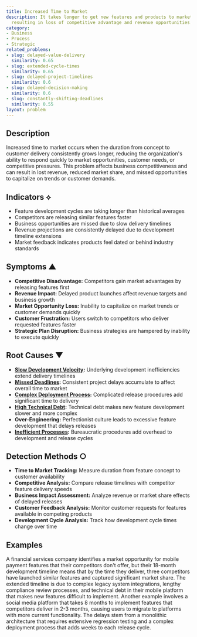 ```yaml
---
title: Increased Time to Market
description: It takes longer to get new features and products to market, potentially
  resulting in loss of competitive advantage and revenue opportunities.
category:
- Business
- Process
- Strategic
related_problems:
- slug: delayed-value-delivery
  similarity: 0.65
- slug: extended-cycle-times
  similarity: 0.65
- slug: delayed-project-timelines
  similarity: 0.6
- slug: delayed-decision-making
  similarity: 0.6
- slug: constantly-shifting-deadlines
  similarity: 0.55
layout: problem
---
```


## Description

Increased time to market occurs when the duration from concept to customer delivery consistently grows longer, reducing the organization's ability to respond quickly to market opportunities, customer needs, or competitive pressures. This problem affects business competitiveness and can result in lost revenue, reduced market share, and missed opportunities to capitalize on trends or customer demands.

## Indicators ⟡

- Feature development cycles are taking longer than historical averages
- Competitors are releasing similar features faster
- Business opportunities are missed due to slow delivery timelines
- Revenue projections are consistently delayed due to development timeline extensions
- Market feedback indicates products feel dated or behind industry standards

## Symptoms ▲

- **Competitive Disadvantage:** Competitors gain market advantages by releasing features first
- **Revenue Impact:** Delayed product launches affect revenue targets and business growth
- **Market Opportunity Loss:** Inability to capitalize on market trends or customer demands quickly
- **Customer Frustration:** Users switch to competitors who deliver requested features faster
- **Strategic Plan Disruption:** Business strategies are hampered by inability to execute quickly

## Root Causes ▼

- **[Slow Development Velocity](slow-development-velocity.md):** Underlying development inefficiencies extend delivery timelines
- **[Missed Deadlines](missed-deadlines.md):** Consistent project delays accumulate to affect overall time to market
- **[Complex Deployment Process](complex-deployment-process.md):** Complicated release procedures add significant time to delivery
- **[High Technical Debt](high-technical-debt.md):** Technical debt makes new feature development slower and more complex
- **Over-Engineering:** Perfectionist culture leads to excessive feature development that delays releases
- **[Inefficient Processes](inefficient-processes.md):** Bureaucratic procedures add overhead to development and release cycles

## Detection Methods ○

- **Time to Market Tracking:** Measure duration from feature concept to customer availability
- **Competitive Analysis:** Compare release timelines with competitor feature delivery speeds
- **Business Impact Assessment:** Analyze revenue or market share effects of delayed releases
- **Customer Feedback Analysis:** Monitor customer requests for features available in competing products
- **Development Cycle Analysis:** Track how development cycle times change over time

## Examples

A financial services company identifies a market opportunity for mobile payment features that their competitors don't offer, but their 18-month development timeline means that by the time they deliver, three competitors have launched similar features and captured significant market share. The extended timeline is due to complex legacy system integrations, lengthy compliance review processes, and technical debt in their mobile platform that makes new features difficult to implement. Another example involves a social media platform that takes 8 months to implement features that competitors deliver in 2-3 months, causing users to migrate to platforms with more current functionality. The delays stem from a monolithic architecture that requires extensive regression testing and a complex deployment process that adds weeks to each release cycle.